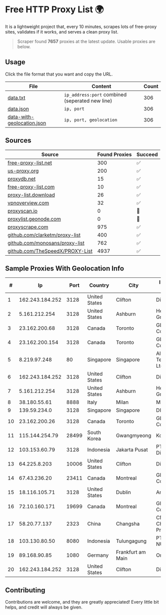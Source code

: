
# Free HTTP Proxy List 🌍

It is a lightweight project that, every 10 minutes, scrapes lots of free-proxy sites, validates if it works, and serves a clean proxy list.


> Scraper found **7657** proxies at the latest update. Usable proxies are below.

## Usage

Click the file format that you want and copy the URL.


|File|Content|Count|
|----|-------|-----|
|[data.txt](https://raw.githubusercontent.com/themiralay/Proxy-List-World/master/data.txt)|`ip_address:port` combined (seperated new line)|306|
|[data.json](https://raw.githubusercontent.com/themiralay/Proxy-List-World/master/data.json)|`ip, port`|306|
|[data-with-geolocation.json](https://raw.githubusercontent.com/themiralay/Proxy-List-World/master/data-with-geolocation.json)|`ip, port, geolocation`|306|

## Sources

|Source|Found Proxies|Succeed|
|------|-------------|-------|
|[free-proxy-list.net](https://free-proxy-list.net)|300|✅|
|[us-proxy.org](https://www.us-proxy.org)|200|✅|
|[proxydb.net](http://proxydb.net)|15|✅|
|[free-proxy-list.com](https://free-proxy-list.com/?page=&port=&type%5B%5D=http&type%5B%5D=https&up_time=0&search=Search)|10|✅|
|[proxy-list.download](https://www.proxy-list.download/HTTP)|26|✅|
|[vpnoverview.com](https://vpnoverview.com/privacy/anonymous-browsing/free-proxy-servers)|32|✅|
|[proxyscan.io](https://www.proxyscan.io)|0|🚫|
|[proxylist.geonode.com](https://proxylist.geonode.com/api/proxy-list?limit=300&page=1&sort_by=lastChecked&sort_type=desc&protocols=http,https)|0|🚫|
|[proxyscrape.com](https://api.proxyscrape.com/v2/?request=displayproxies&protocol=http&timeout=10000&country=all&ssl=all&anonymity=all)|975|✅|
|[github.com/clarketm/proxy-list](https://raw.githubusercontent.com/clarketm/proxy-list/master/proxy-list-raw.txt)|400|✅|
|[github.com/monosans/proxy-list](https://raw.githubusercontent.com/monosans/proxy-list/main/proxies/http.txt)|762|✅|
|[github.com/TheSpeedX/PROXY-List](https://raw.githubusercontent.com/TheSpeedX/PROXY-List/master/http.txt)|4937|✅|


## Sample Proxies With Geolocation Info

|#|Ip|Port|Country|City|Internet Service Provider|
|-|--|----|-------|----|-------------------------|
|1|162.243.184.252|3128|United States|Clifton|DigitalOcean, LLC|
|2|5.161.212.254|3128|United States|Ashburn|Hetzner Online GmbH|
|3|23.162.200.68|3128|Canada|Toronto|GLOBALTELEHOST Corp.|
|4|23.162.200.154|3128|Canada|Toronto|GLOBALTELEHOST Corp.|
|5|8.219.97.248|80|Singapore|Singapore|Alibaba (US) Technology Co., Ltd.|
|6|162.243.184.252|3128|United States|Clifton|DigitalOcean, LLC|
|7|5.161.212.254|3128|United States|Ashburn|Hetzner Online GmbH|
|8|38.180.55.61|8888|Italy|Milan|M247 Europe SRL|
|9|139.59.234.0|3128|Singapore|Singapore|DIGITALOCEAN|
|10|23.162.200.26|3128|Canada|Toronto|GLOBALTELEHOST Corp.|
|11|115.144.254.79|28499|South Korea|Gwangmyeong|Korea Telecom|
|12|103.153.60.79|3128|Indonesia|Jakarta Pusat|PT Era Awan Digital|
|13|64.225.8.203|10006|United States|Clifton|DigitalOcean, LLC|
|14|67.43.236.20|23411|Canada|Montreal|GloboTech Communications|
|15|18.116.105.71|3128|United States|Dublin|Amazon.com, Inc.|
|16|72.10.160.171|19699|Canada|Montreal|GloboTech Communications|
|17|58.20.77.137|2323|China|Changsha|CNC Group CHINA169 Hunan Province Network|
|18|103.130.80.50|8080|Indonesia|Tulungagung|PT PRISMA MEDIA NUSANTARA|
|19|89.168.90.85|1080|Germany|Frankfurt am Main|Oracle Corporation|
|20|162.243.184.252|3128|United States|Clifton|DigitalOcean, LLC|



## Contributing

Contributions are welcome, and they are greatly appreciated! Every
little bit helps, and credit will always be given.

